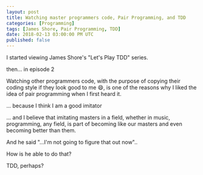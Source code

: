 ```yaml
---
layout: post
title: Watching master programmers code, Pair Programming, and TDD
categories: [Programming]
tags: [James Shore, Pair Programming, TDD]
date: 2018-02-13 03:00:00 PM UTC
published: false
---
```


<!-- February 13, 2018 11:00:00 PM Philippine Time -->


I started viewing James Shore's "Let's Play TDD" series.


then... in episode 2


<!--more-->

Watching other programmers code, with the purpose of copying their coding style if they look good to me :smile:, is one of the reasons why I liked the idea of pair programming when I first heard it.

... because I think I am a good imitator

... and I believe that imitating masters in a field, whether in music, programming, any field, is part of becoming like our masters and even becoming better than them.




And he said "...I'm not going to figure that out now"..

How is he able to do that?

TDD, perhaps?
